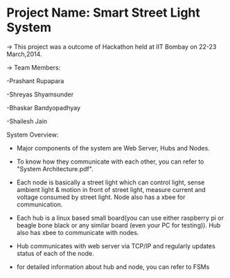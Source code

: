 Project Name: Smart Street Light System
=======================

-> This project was a outcome of Hackathon held at IIT Bombay on 22-23 March,2014.

-> Team Members:

 -Prashant Rupapara
 
 -Shreyas Shyamsunder
 
 -Bhaskar Bandyopadhyay 
 
 -Shailesh Jain 

System Overview:


 - Major components of the system are Web Server, Hubs and Nodes. 
 
 - To know how they communicate with each other, you can refer to "System Architecture.pdf".
 
 - Each node is basically a street light which can control light, sense ambient light & motion in front of street light, measure current and voltage consumed by street light. Node also has a xbee for communication.
 
 - Each hub is a linux based small board(you can use either raspberry pi or beagle bone black or any similar board (even your PC for testing)). Hub also has xbee to communicate with nodes.
 
 - Hub communicates with web server via TCP/IP and regularly updates status of each of the node. 
 
 - for detailed information about hub and node, you can refer to FSMs
 
 
